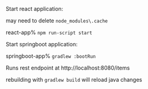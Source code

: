 Start react application:

may need to delete `node_modules\.cache`

react-app% `npm run-script start`

Start springboot application:

springboot-app% `gradlew :bootRun`

Runs rest endpoint at http://localhost:8080/items

rebuilding with `gradlew build` will reload java changes